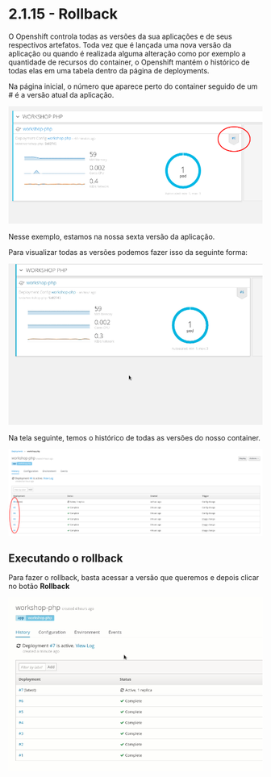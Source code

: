 # 2.1.15 - Rollback

O Openshift controla todas as versões da sua aplicações e de seus respectivos artefatos. Toda vez que é lançada uma nova versão da aplicação ou quando é realizada alguma alteração como por exemplo a quantidade de recursos do container, o Openshift mantém o histórico de todas elas em uma tabela dentro da página de deployments.

Na página inicial, o número que aparece perto do container seguido de um \# é a versão atual da aplicação.

![](../../.gitbook/assets/selection_034.png)

Nesse exemplo, estamos na nossa sexta versão da aplicação.

Para visualizar todas as versões podemos fazer isso da seguinte forma:

![](../../.gitbook/assets/abrir-deployment.gif)

Na tela seguinte, temos o histórico de todas as versões do nosso container.

![](../../.gitbook/assets/selection_035.png)

## Executando o rollback

Para fazer o rollback, basta acessar a versão que queremos e depois clicar no botão **Rollback**

![](../../.gitbook/assets/rollback.gif)

